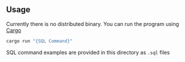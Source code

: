 ## Usage

Currently there is no distributed binary. You can run the program using [Cargo](https://doc.rust-lang.org/cargo/)
```powershell
cargo run "{SQL Command}"
```

SQL command examples are provided in this directory as `.sql` files